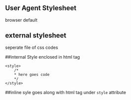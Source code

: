 ## User Agent Stylesheet
browser default

## external stylesheet
seperate file of css codes

##internal Style
enclosed in html tag 
`````
<style>
    /*
    * here goes code
    */
</style>
`````

##inline syle
goes along with html tag under `style` attribute
